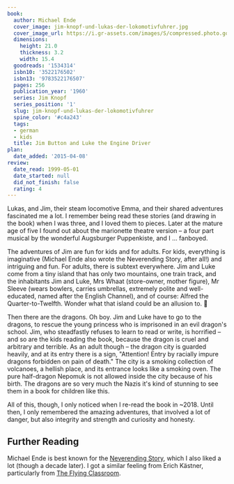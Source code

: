 ```yaml
---
book:
  author: Michael Ende
  cover_image: jim-knopf-und-lukas-der-lokomotivfuhrer.jpg
  cover_image_url: https://i.gr-assets.com/images/S/compressed.photo.goodreads.com/books/1184848247l/1534314.jpg
  dimensions:
    height: 21.0
    thickness: 3.2
    width: 15.4
  goodreads: '1534314'
  isbn10: '3522176502'
  isbn13: '9783522176507'
  pages: 256
  publication_year: '1960'
  series: Jim Knopf
  series_position: '1'
  slug: jim-knopf-und-lukas-der-lokomotivfuhrer
  spine_color: '#c4a243'
  tags:
  - german
  - kids
  title: Jim Button and Luke the Engine Driver
plan:
  date_added: '2015-04-08'
review:
  date_read: 1999-05-01
  date_started: null
  did_not_finish: false
  rating: 4
---
```


Lukas, and Jim, their steam locomotive Emma, and their shared adventures fascinated me a lot. I remember being read
these stories (and drawing in the book) when I was three, and I loved them to pieces. Later at the mature age of five I
found out about the marionette theatre version – a four part musical by the wonderful Augsburger Puppenkiste, and I …
fanboyed.

The adventures of Jim are fun for kids and for adults. For kids, everything is imaginative (Michael Ende also wrote the
Neverending Story, after all!) and intriguing and fun. For adults, there is subtext everywhere. Jim and Luke come from a
tiny island that has only two mountains, one train track, and the inhabitants Jim and Luke, Mrs Whaat (store-owner,
mother figure), Mr Sleeve (wears bowlers, carries umbrellas, extremely polite and well-educated, named after the English
Channel), and of course: Alfred the Quarter-to-Twelfth. Wonder what that island could be an allusion to. 🤔

Then there are the dragons. Oh boy. Jim and Luke have to go to the dragons, to rescue the young princess who is
imprisoned in an evil dragon's school. Jim, who steadfastly refuses to learn to read or write, is horrified – and so are
the kids reading the book, because the dragon is cruel and arbitrary and terrible. As an adult though – the dragon city
is guarded heavily, and at its entry there is a sign, "Attention! Entry by racially impure dragons forbidden on pain of
death." The city is a smoking collection of volcanoes, a hellish place, and its entrance looks like a smoking oven. The
pure half-dragon Nepomuk is not allowed inside the city because of his birth. The dragons are so very much the Nazis
it's kind of stunning to see them in a book for children like this.

All of this, though, I only noticed when I re-read the book in ~2018. Until then, I only remembered the amazing
adventures, that involved a lot of danger, but also integrity and strength and curiosity and honesty.

## Further Reading

Michael Ende is best known for the [Neverending Story](https://books.rixx.de/reviews/2002/the-neverending-story), which
I also liked a lot (though a decade later). I got a similar feeling from Erich Kästner, particularly from [The Flying
Classroom](https://books.rixx.de/reviews/2001/das-fliegende-klassenzimmer).
